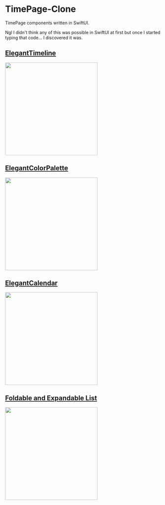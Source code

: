 # TimePage-Clone
TimePage components written in SwiftUI.

Ngl I didn't think any of this was possible in SwiftUI at first but once I started typing that code... I discovered it was. 

## [ElegantTimeline](https://github.com/ThasianX/ElegantTimeline-SwiftUI)
<img src="https://github.com/ThasianX/GIFs/blob/master/ElegantTimeline/demo.gif" width="300"/>

## [ElegantColorPalette](https://github.com/ThasianX/ElegantColorPalette)
<img src="https://github.com/ThasianX/GIFs/blob/master/ElegantColorPalette/demo.gif" width="300"/>

## [ElegantCalendar](https://github.com/ThasianX/ElegantCalendar)
<img src="https://github.com/ThasianX/GIFs/blob/master/ElegantCalendar/dark_demo.gif" width="300"/>

## [Foldable and Expandable List](https://github.com/ThasianX/Foldable-And-Expandable-List-SwiftUI)
<img src="https://github.com/ThasianX/GIFs/blob/master/Foldable-And-Expandable-List/demo.gif" width="300"/>
